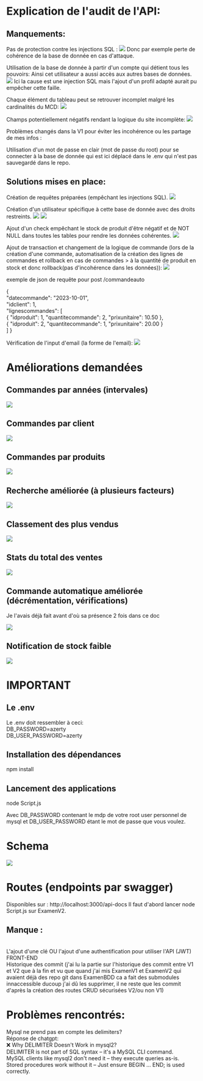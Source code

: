 <h1>Explication de l'audit de l'API:</h1>

<h2>Manquements:</h2>
Pas de protection contre les injections SQL :
<img src="images/injectionsql.png">
Donc par exemple perte de cohérence de la base de donnée en cas d'attaque.

Utilisation de la base de donnée à partir d'un compte qui détient tous les pouvoirs:
Ainsi cet utilisateur a aussi accès aux autres bases de données.
<img src="images/autrebdd.png">
Ici la cause est une injection SQL mais l'ajout d'un profil adapté aurait pu empêcher cette faille.

Chaque élément du tableau peut se retrouver incomplet malgré les cardinalités du MCD:
<img src="images/incoherence.png">

Champs potentiellement négatifs rendant la logique du site incomplète:
<img src="images/negatif.png">

Problèmes changés dans la V1 pour éviter les incohérence ou les partage de mes infos :

Utilisation d'un mot de passe en clair (mot de passe du root) pour se connecter à la base de donnée qui est ici déplacé dans le .env qui n'est pas sauvegardé dans le repo.

<h2>Solutions mises en place:</h2>

Création de requêtes préparées (empêchant les injections SQL).
<img src="images/exempro.png">

Création d'un utilisateur spécifique à cette base de donnée avec des droits restreints.
<img src="images/user1.png">
<img src="images/user2.png">


Ajout d'un check empêchant le stock de produit d'être négatif et de NOT NULL dans toutes les tables pour rendre les données cohérentes.
<img src="images/check.png">

Ajout de transaction et changement de la logique de commande (lors de la création d'une commande, automatisation de la création des lignes de commandes et rollback en cas de commandes > à la quantité de produit en stock et donc rollback(pas d'incohérence dans les données)):
<img src="images/ameliorationlogique.png">

exemple de json de requête pour post /commandeauto
<p>{ 
<br>    "datecommande": "2023-10-01",
<br>    "idclient": 1,
<br>    "lignescommandes": [
<br>        {
            "idproduit": 1,
            "quantitecommande": 2,
            "prixunitaire": 10.50
        },
<br>        {
            "idproduit": 2,
            "quantitecommande": 1,
            "prixunitaire": 20.00
        }
<br>    ]
}
</p>

Vérification de l'input d'email (la forme de l'email):
<img src="images/verifemail.png">


<h1>Améliorations demandées</h1>
<h2>Commandes par années (intervales)</h2>
<img src="images/amelioration/commandeame.png">

<h2>Commandes par client</h2>
<img src="images/amelioration/clientcom.png">

<h2>Commandes par produits</h2>
<img src="images/amelioration/produitcom.png">

<h2>Recherche améliorée (à plusieurs facteurs)</h2>
<img src="images/amelioration/rechercheame.png">

<h2>Classement des plus vendus</h2>
<img src="images/amelioration/mostsold.png">

<h2>Stats du total des ventes</h2>
<img src="images/amelioration/totalventes.png">

<h2>Commande automatique améliorée (décrémentation, vérifications)</h2>
<p>Je l'avais déjà fait avant d'où sa présence 2 fois dans ce doc</p>
<img src="images/amelioration/commandeautoame.png">

<h2>Notification de stock faible</h2>
<img src="images/amelioration/stockfaible.png">

<h1>IMPORTANT</h1>
<h2>Le .env</h2>
Le .env doit ressembler à ceci:
<br>DB_PASSWORD=azerty
<br>DB_USER_PASSWORD=azerty
<h2>Installation des dépendances</h2>
npm install
<h2>Lancement des applications</h2>
node Script.js


Avec DB_PASSWORD contenant le mdp de votre root user personnel de mysql et 
DB_USER_PASSWORD étant le mot de passe que vous voulez.

<h1>Schema</h1>
<img src="images/MCD.png">

<h1>Routes (endpoints par swagger)</h1>
Disponibles sur : http://localhost:3000/api-docs
Il faut d'abord lancer node Script.js sur ExamenV2.

<h2>Manque :</h2> 
<br>L'ajout d'une clé OU l'ajout d'une authentification pour utiliser l'API (JWT)
<br>FRONT-END
<br>Historique des commit (j'ai lu la partie sur l'historique des commit entre V1 et V2 que à la fin et vu que quand j'ai mis ExamenV1 et ExamenV2 qui avaient déjà des repo git dans ExamenBDD ca a fait des submodules innaccessible ducoup j'ai dû les supprimer, il ne reste que les commit d'après la création des routes CRUD sécurisées V2/ou non V1)
<br>

<h1>Problèmes rencontrés:</h1>
Mysql ne prend pas en compte les delimiters? 
<br>Réponse de chatgpt:
<br>❌ Why DELIMITER Doesn't Work in mysql2?
<br>DELIMITER is not part of SQL syntax – it's a MySQL CLI command.
<br>MySQL clients like mysql2 don't need it – they execute queries as-is.
<br>Stored procedures work without it – Just ensure BEGIN ... END; is used correctly.

